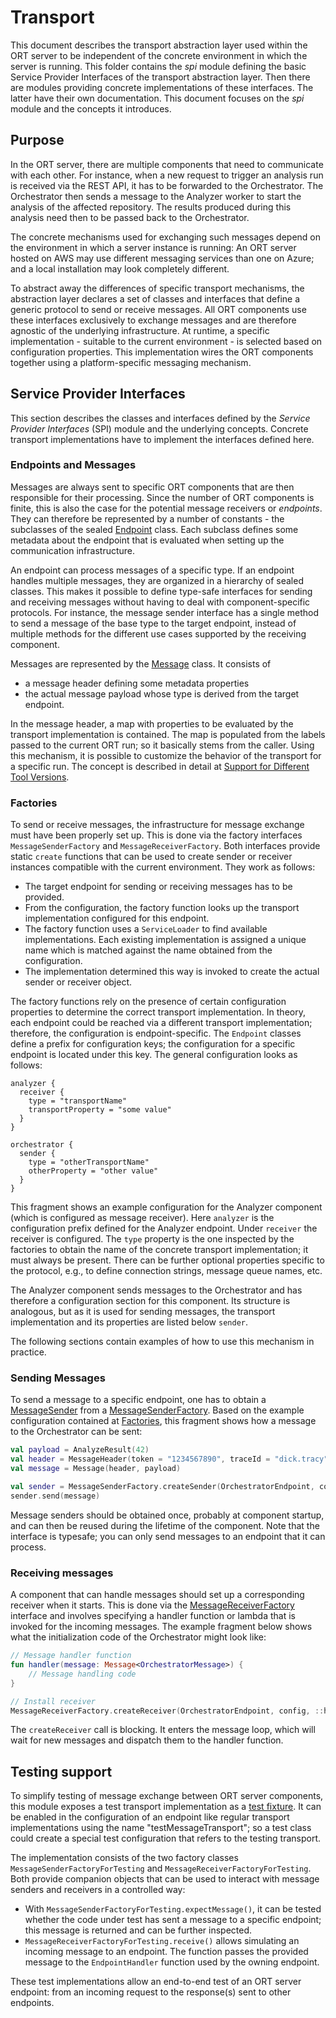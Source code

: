 # Transport

This document describes the transport abstraction layer used within the ORT server to be independent of the concrete environment in which the server is running.
This folder contains the _spi_ module defining the basic Service Provider Interfaces of the transport abstraction layer.
Then there are modules providing concrete implementations of these interfaces.
The latter have their own documentation.
This document focuses on the _spi_ module and the concepts it introduces.

## Purpose

In the ORT server, there are multiple components that need to communicate with each other.
For instance, when a new request to trigger an analysis run is received via the REST API, it has to be forwarded to the Orchestrator.
The Orchestrator then sends a message to the Analyzer worker to start the analysis of the affected repository.
The results produced during this analysis need then to be passed back to the Orchestrator.

The concrete mechanisms used for exchanging such messages depend on the environment in which a server instance is running:
An ORT server hosted on AWS may use different messaging services than one on Azure; and a local installation may look completely different.

To abstract away the differences of specific transport mechanisms, the abstraction layer declares a set of classes and interfaces that define a generic protocol to send or receive messages.
All ORT components use these interfaces exclusively to exchange messages and are therefore agnostic of the underlying infrastructure.
At runtime, a specific implementation - suitable to the current environment - is selected based on configuration properties.
This implementation wires the ORT components together using a platform-specific messaging mechanism.

## Service Provider Interfaces

This section describes the classes and interfaces defined by the _Service Provider Interfaces_ (SPI) module and the underlying concepts.
Concrete transport implementations have to implement the interfaces defined here.

### Endpoints and Messages

Messages are always sent to specific ORT components that are then responsible for their processing.
Since the number of ORT components is finite, this is also the case for the potential message receivers or _endpoints_.
They can therefore be represented by a number of constants - the subclasses of the sealed [Endpoint](https://github.com/eclipse-apoapsis/ort-server/blob/main/transport/spi/src/main/kotlin/Endpoint.kt) class.
Each subclass defines some metadata about the endpoint that is evaluated when setting up the communication infrastructure.

An endpoint can process messages of a specific type.
If an endpoint handles multiple messages, they are organized in a hierarchy of sealed classes.
This makes it possible to define type-safe interfaces for sending and receiving messages without having to deal with component-specific protocols.
For instance, the message sender interface has a single method to send a message of the base type to the target endpoint, instead of multiple methods for the different use cases supported by the receiving component.

Messages are represented by the [Message](https://github.com/eclipse-apoapsis/ort-server/blob/main/transport/spi/src/main/kotlin/Message.kt) class.
It consists of

- a message header defining some metadata properties
- the actual message payload whose type is derived from the target endpoint.

In the message header, a map with properties to be evaluated by the transport implementation is contained.
The map is populated from the labels passed to the current ORT run; so it basically stems from the caller.
Using this mechanism, it is possible to customize the behavior of the transport for a specific run.
The concept is described in detail at [Support for Different Tool Versions](../../guides/different-tool-versions).

### Factories

To send or receive messages, the infrastructure for message exchange must have been properly set up.
This is done via the factory interfaces `MessageSenderFactory` and `MessageReceiverFactory`.
Both interfaces provide static `create` functions that can be used to create sender or receiver instances compatible with the current environment.
They work as follows:

- The target endpoint for sending or receiving messages has to be provided.
- From the configuration, the factory function looks up the transport implementation configured for this endpoint.
- The factory function uses a `ServiceLoader` to find available implementations.
  Each existing implementation is assigned a unique name which is matched against the name obtained from the configuration.
- The implementation determined this way is invoked to create the actual sender or receiver object.

The factory functions rely on the presence of certain configuration properties to determine the correct transport implementation.
In theory, each endpoint could be reached via a different transport implementation; therefore, the configuration is endpoint-specific.
The `Endpoint` classes define a prefix for configuration keys; the configuration for a specific endpoint is located under this key.
The general configuration looks as follows:

```
analyzer {
  receiver {
    type = "transportName"
    transportProperty = "some value"
  }
}

orchestrator {
  sender {
    type = "otherTransportName"
    otherProperty = "other value"
  }
}
```

This fragment shows an example configuration for the Analyzer component (which is configured as message receiver).
Here `analyzer` is the configuration prefix defined for the Analyzer endpoint.
Under `receiver` the receiver is configured.
The `type` property is the one inspected by the factories to obtain the name of the concrete transport implementation; it must always be present.
There can be further optional properties specific to the protocol, e.g., to define connection strings, message queue names, etc.

The Analyzer component sends messages to the Orchestrator and has therefore a configuration section for this component.
Its structure is analogous, but as it is used for sending messages, the transport implementation and its properties are listed below `sender`.

The following sections contain examples of how to use this mechanism in practice.

### Sending Messages

To send a message to a specific endpoint, one has to obtain a [MessageSender](https://github.com/eclipse-apoapsis/ort-server/blob/main/transport/spi/src/main/kotlin/MessageSender.kt) from a [MessageSenderFactory](https://github.com/eclipse-apoapsis/ort-server/blob/main/transport/spi/src/main/kotlin/MessageSenderFactory.kt).
Based on the example configuration contained at [Factories](#factories), this fragment shows how a message to the Orchestrator can be sent:

```kotlin
val payload = AnalyzeResult(42)
val header = MessageHeader(token = "1234567890", traceId = "dick.tracy")
val message = Message(header, payload)

val sender = MessageSenderFactory.createSender(OrchestratorEndpoint, config)
sender.send(message)
```

Message senders should be obtained once, probably at component startup, and can then be reused during the lifetime of the component.
Note that the interface is typesafe; you can only send messages to an endpoint that it can process.

### Receiving messages

A component that can handle messages should set up a corresponding receiver when it starts.
This is done via the [MessageReceiverFactory](https://github.com/eclipse-apoapsis/ort-server/blob/main/transport/spi/src/main/kotlin/MessageReceiverFactory.kt) interface and involves specifying a handler function or lambda that is invoked for the incoming messages.
The example fragment below shows what the initialization code of the Orchestrator might look like:

```kotlin
// Message handler function
fun handler(message: Message<OrchestratorMessage>) {
    // Message handling code
}

// Install receiver
MessageReceiverFactory.createReceiver(OrchestratorEndpoint, config, ::handler)
```

The `createReceiver` call is blocking.
It enters the message loop, which will wait for new messages and dispatch them to the handler function.

## Testing support

To simplify testing of message exchange between ORT server components, this module exposes a test transport implementation as a [test fixture](https://docs.gradle.org/current/userguide/java_testing.html#sec:java_test_fixtures).
It can be enabled in the configuration of an endpoint like regular transport implementations using the name "testMessageTransport"; so a test class could create a special test configuration that refers to the testing transport.

The implementation consists of the two factory classes `MessageSenderFactoryForTesting` and `MessageReceiverFactoryForTesting`.
Both provide companion objects that can be used to interact with message senders and receivers in a controlled way:

- With `MessageSenderFactoryForTesting.expectMessage()`, it can be tested whether the code under test has sent a message to a specific endpoint; this message is returned and can be further inspected.
- `MessageReceiverFactoryForTesting.receive()` allows simulating an incoming message to an endpoint.
  The function passes the provided message to the `EndpointHandler` function used by the owning endpoint.

These test implementations allow an end-to-end test of an ORT server endpoint: from an incoming request to the response(s) sent to other endpoints.
